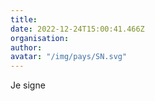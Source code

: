 ```yaml
---
title: 
date: 2022-12-24T15:00:41.466Z
organisation: 
author: 
avatar: "/img/pays/SN.svg"
---
```


Je signe